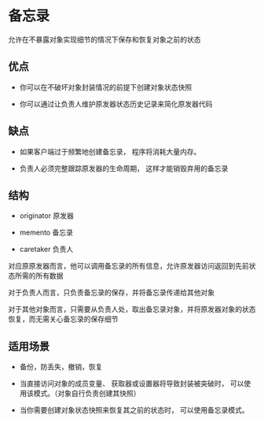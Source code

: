 # 备忘录

允许在不暴露对象实现细节的情况下保存和恢复对象之前的状态

## 优点

* 你可以在不破坏对象封装情况的前提下创建对象状态快照

* 你可以通过让负责人维护原发器状态历史记录来简化原发器代码

## 缺点

* 如果客户端过于频繁地创建备忘录， 程序将消耗大量内存。

* 负责人必须完整跟踪原发器的生命周期， 这样才能销毁弃用的备忘录

## 结构

* originator 原发器

* memento 备忘录

* caretaker 负责人

对应原原发器而言，他可以调用备忘录的所有信息，允许原发器访问返回到先前状态所需的所有数据

对于负责人而言，只负责备忘录的保存，并将备忘录传递给其他对象

对于其他对象而言，只需要从负责人处，取出备忘录对象，并将原发器对象的状态恢复，而无需关心备忘录的保存细节

## 适用场景

* 备份，防丢失，撤销，恢复

* 当直接访问对象的成员变量、 获取器或设置器将导致封装被突破时， 可以使用该模式。（对象自行负责创建其快照）

* 当你需要创建对象状态快照来恢复其之前的状态时， 可以使用备忘录模式。